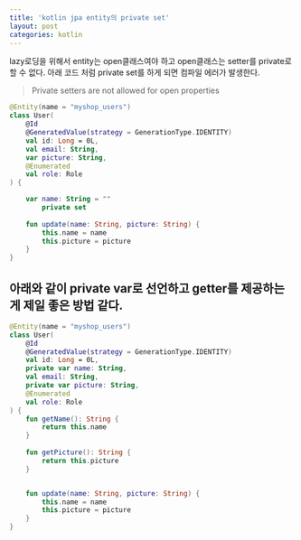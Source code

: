 ```yaml
---
title: 'kotlin jpa entity의 private set'
layout: post
categories: kotlin
---
```


lazy로딩을 위해서 entity는 open클래스여야 하고 open클래스는 setter를 private로 할 수 없다.
아래 코드 처럼 private set를 하게 되면 컴파일 에러가 발생한다.
> Private setters are not allowed for open properties

```kotlin
@Entity(name = "myshop_users")
class User(
    @Id
    @GeneratedValue(strategy = GenerationType.IDENTITY)
    val id: Long = 0L,
    val email: String,
    var picture: String,
    @Enumerated
    val role: Role
) {

    var name: String = ""
        private set
    
    fun update(name: String, picture: String) {
        this.name = name
        this.picture = picture
    }
}
```

## 아래와 같이 private var로 선언하고 getter를 제공하는게 제일 좋은 방법 같다.
```kotlin
@Entity(name = "myshop_users")
class User(
    @Id
    @GeneratedValue(strategy = GenerationType.IDENTITY)
    val id: Long = 0L,
    private var name: String,
    val email: String,
    private var picture: String,
    @Enumerated
    val role: Role
) {
    fun getName(): String {
        return this.name
    }
    
    fun getPicture(): String {
        return this.picture
    }


    fun update(name: String, picture: String) {
        this.name = name
        this.picture = picture
    }
}
```

